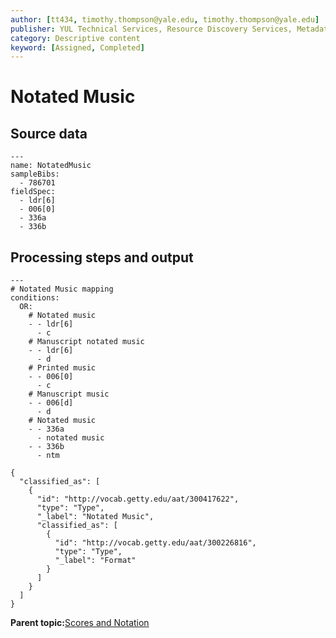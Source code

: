 ```yaml
---
author: [tt434, timothy.thompson@yale.edu, timothy.thompson@yale.edu]
publisher: YUL Technical Services, Resource Discovery Services, Metadata Services Unit
category: Descriptive content
keyword: [Assigned, Completed]
---
```


# Notated Music

## Source data

```
---
name: NotatedMusic
sampleBibs:
  - 786701
fieldSpec:
  - ldr[6]
  - 006[0]
  - 336a
  - 336b
```

## Processing steps and output

```
---
# Notated Music mapping
conditions:
  OR:
    # Notated music
    - - ldr[6]
      - c
    # Manuscript notated music
    - - ldr[6]
      - d
    # Printed music
    - - 006[0]
      - c
    # Manuscript music
    - - 006[d]
      - d
    # Notated music
    - - 336a
      - notated music
    - - 336b
      - ntm
```

```
{
  "classified_as": [
    {
      "id": "http://vocab.getty.edu/aat/300417622",
      "type": "Type",
      "_label": "Notated Music",
      "classified_as": [
        {
          "id": "http://vocab.getty.edu/aat/300226816",
          "type": "Type",
          "_label": "Format"
        }
      ]
    }
  ]    		
}
```

**Parent topic:**[Scores and Notation](../../tasks/supertypes/notationformats.md)

